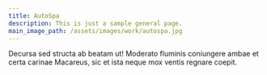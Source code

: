 ```yaml
---
title: AutoSpa
description: This is just a sample general page.
main_image_path: /assets/images/work/autospa.jpg
---
```


Decursa sed structa ab
beatam ut! Moderato fluminis coniungere ambae et certa carinae Macareus, sic et
ista neque mox ventis regnare coepit.

